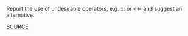 Report the use of undesirable operators, e.g. ::: or <<- and suggest an alternative.

[SOURCE](https://github.com/jimhester/lintr)
